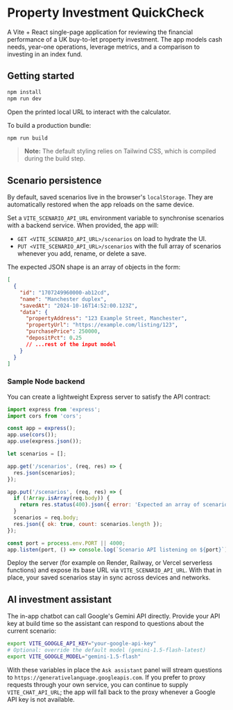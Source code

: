 # Property Investment QuickCheck

A Vite + React single-page application for reviewing the financial performance of a UK buy-to-let property investment. The app models cash needs, year-one operations, leverage metrics, and a comparison to investing in an index fund.

## Getting started

```bash
npm install
npm run dev
```

Open the printed local URL to interact with the calculator.

To build a production bundle:

```bash
npm run build
```

> **Note:** The default styling relies on Tailwind CSS, which is compiled during the build step.

## Scenario persistence

By default, saved scenarios live in the browser's `localStorage`. They are automatically restored when the app reloads on the same device.

Set a `VITE_SCENARIO_API_URL` environment variable to synchronise scenarios with a backend service. When provided, the app will:

- `GET <VITE_SCENARIO_API_URL>/scenarios` on load to hydrate the UI.
- `PUT <VITE_SCENARIO_API_URL>/scenarios` with the full array of scenarios whenever you add, rename, or delete a save.

The expected JSON shape is an array of objects in the form:

```json
[
  {
    "id": "1707249960000-ab12cd",
    "name": "Manchester duplex",
    "savedAt": "2024-10-16T14:52:00.123Z",
    "data": {
      "propertyAddress": "123 Example Street, Manchester",
      "propertyUrl": "https://example.com/listing/123",
      "purchasePrice": 250000,
      "depositPct": 0.25
      // ...rest of the input model
    }
  }
]
```

### Sample Node backend

You can create a lightweight Express server to satisfy the API contract:

```js
import express from 'express';
import cors from 'cors';

const app = express();
app.use(cors());
app.use(express.json());

let scenarios = [];

app.get('/scenarios', (req, res) => {
  res.json(scenarios);
});

app.put('/scenarios', (req, res) => {
  if (!Array.isArray(req.body)) {
    return res.status(400).json({ error: 'Expected an array of scenarios' });
  }
  scenarios = req.body;
  res.json({ ok: true, count: scenarios.length });
});

const port = process.env.PORT || 4000;
app.listen(port, () => console.log(`Scenario API listening on ${port}`));
```

Deploy the server (for example on Render, Railway, or Vercel serverless functions) and expose its base URL via `VITE_SCENARIO_API_URL`. With that in place, your saved scenarios stay in sync across devices and networks.

## AI investment assistant

The in-app chatbot can call Google&#39;s Gemini API directly. Provide your API key at build time so the assistant can respond to questions about the current scenario:

```bash
export VITE_GOOGLE_API_KEY="your-google-api-key"
# Optional: override the default model (gemini-1.5-flash-latest)
export VITE_GOOGLE_MODEL="gemini-1.5-flash"
```

With these variables in place the `Ask assistant` panel will stream questions to `https://generativelanguage.googleapis.com`. If you prefer to proxy requests through your own service, you can continue to supply `VITE_CHAT_API_URL`; the app will fall back to the proxy whenever a Google API key is not available.
